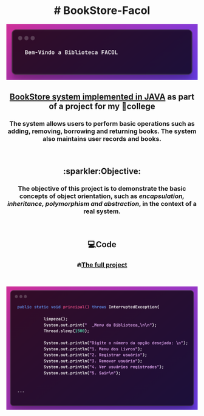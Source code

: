 <h1 align="center"># BookStore-Facol</h1>

![Project2](images/principal2.png)

<h2 align="center">
<a href="Project">BookStore system implemented in JAVA</a> as part of a project for my 🏫college
</h2>

<h3 align="center"><strong>
The system allows users to perform basic operations such as adding, removing, borrowing and returning books. The system also maintains user records and books.</h3></br>
  
<h2 align="center">:sparkler:Objective:</h2>

<h3 align="center">The objective of this project is to demonstrate the basic concepts of object orientation, such as <i>encapsulation, inheritance, polymorphism and abstraction</i>, in the context of a real system.</strong></h3></br>

<div align="center">
  <h2>💻Code</h2>
  <h3>🔥<a href="Project">The full project</a></h3>
</div> </br>
<div>
  
![Project](images/principal.png)

</div>
